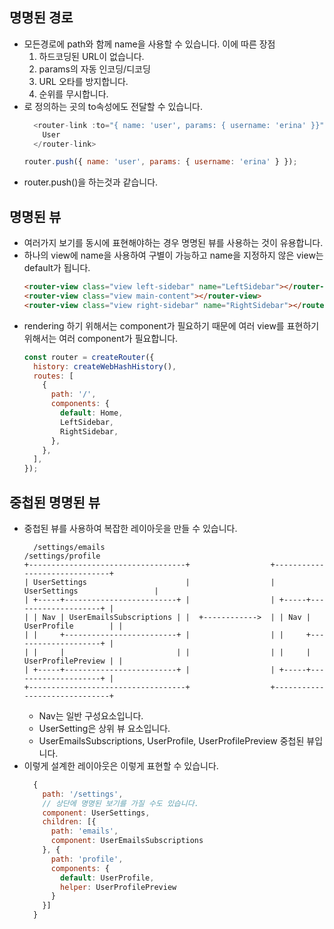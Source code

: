 ## 명명된 경로

- 모든경로에 path와 함께 name을 사용할 수 있습니다. 이에 따른 장점
  1. 하드코딩된 URL이 없습니다.
  2. params의 자동 인코딩/디코딩
  3. URL 오타를 방지합니다.
  4. 순위를 무시합니다.
- <route-link>로 정의하는 곳의 to속성에도 전달할 수 있습니다.
  ```js
    <router-link :to="{ name: 'user', params: { username: 'erina' }}">
      User
    </router-link>
  ```
  ```js
  router.push({ name: 'user', params: { username: 'erina' } });
  ```
- router.push()을 하는것과 같습니다.

## 명명된 뷰

- 여러가지 보기를 동시에 표현해야하는 경우 명명된 뷰를 사용하는 것이 유용합니다.
- 하나의 view에 name을 사용하여 구별이 가능하고 name을 지정하지 않은 view는 default가 됩니다.
  ```html
  <router-view class="view left-sidebar" name="LeftSidebar"></router-view>
  <router-view class="view main-content"></router-view>
  <router-view class="view right-sidebar" name="RightSidebar"></router-view>
  ```
- rendering 하기 위해서는 component가 필요하기 때문에 여러 view를 표현하기 위해서는 여러 component가 필요합니다.
  ```js
  const router = createRouter({
    history: createWebHashHistory(),
    routes: [
      {
        path: '/',
        components: {
          default: Home,
          LeftSidebar,
          RightSidebar,
        },
      },
    ],
  });
  ```

## 중첩된 명명된 뷰

- 중첩된 뷰를 사용하여 복잡한 레이아웃을 만들 수 있습니다.
  ```
    /settings/emails                                       /settings/profile
  +-----------------------------------+                  +------------------------------+
  | UserSettings                      |                  | UserSettings                 |
  | +-----+-------------------------+ |                  | +-----+--------------------+ |
  | | Nav | UserEmailsSubscriptions | |  +------------>  | | Nav | UserProfile        | |
  | |     +-------------------------+ |                  | |     +--------------------+ |
  | |     |                         | |                  | |     | UserProfilePreview | |
  | +-----+-------------------------+ |                  | +-----+--------------------+ |
  +-----------------------------------+                  +------------------------------+
  ```
  - Nav는 일반 구성요소입니다.
  - UserSetting은 상위 뷰 요소입니다.
  - UserEmailsSubscriptions, UserProfile, UserProfilePreview 중첩된 뷰입니다.
- 이렇게 설계한 레이아웃은 이렇게 표현할 수 있습니다.
  ```js
    {
      path: '/settings',
      // 상단에 명명된 보기를 가질 수도 있습니다.
      component: UserSettings,
      children: [{
        path: 'emails',
        component: UserEmailsSubscriptions
      }, {
        path: 'profile',
        components: {
          default: UserProfile,
          helper: UserProfilePreview
        }
      }]
    }
  ```
